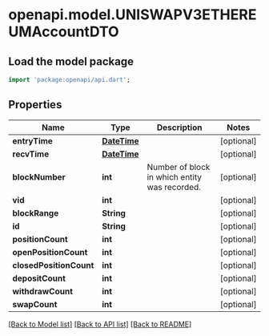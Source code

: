 # openapi.model.UNISWAPV3ETHEREUMAccountDTO

## Load the model package
```dart
import 'package:openapi/api.dart';
```

## Properties
Name | Type | Description | Notes
------------ | ------------- | ------------- | -------------
**entryTime** | [**DateTime**](DateTime.md) |  | [optional] 
**recvTime** | [**DateTime**](DateTime.md) |  | [optional] 
**blockNumber** | **int** | Number of block in which entity was recorded. | [optional] 
**vid** | **int** |  | [optional] 
**blockRange** | **String** |  | [optional] 
**id** | **String** |  | [optional] 
**positionCount** | **int** |  | [optional] 
**openPositionCount** | **int** |  | [optional] 
**closedPositionCount** | **int** |  | [optional] 
**depositCount** | **int** |  | [optional] 
**withdrawCount** | **int** |  | [optional] 
**swapCount** | **int** |  | [optional] 

[[Back to Model list]](../README.md#documentation-for-models) [[Back to API list]](../README.md#documentation-for-api-endpoints) [[Back to README]](../README.md)


